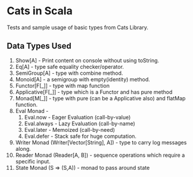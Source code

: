 # Cats in Scala

Tests and sample usage of basic types from Cats Library.

## Data Types Used

1. Show[A] - Print content on console without using toString.
2. Eq[A] - type safe equality checker/operator.
3. SemiGroup[A] - type with combine method.
4. Monoid[A] - a semigroup with empty(identity) method. 
5. Functor[F[_]] - type with map function
6. Applicative[F[_]] - type which is a Functor and has pure method
6. Monad[M[_]] - type with pure (can be a Applicative also) and flatMap function.
7. Eval Monad - 
    1. Eval.now - Eager Evaluation (call-by-value)
    2. Eval.always - Lazy Evaluation (call-by-name)
    3. Eval.later - Memoized (call-by-need)
    4. Eval.defer - Stack safe for huge computation.
8. Writer Monad (Writer[Vector[String], A]) - type to carry log messages along.
9. Reader Monad (Reader[A, B]) - sequence operations which require a specific input.
10. State Monad (S => (S,A)) - monad to pass around state



